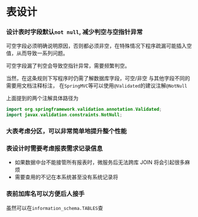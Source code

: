 # 表设计

### 设计表时字段默认`not null`, 减少判空与空指针异常

可空字段必须明确说明原因，否则都必须非空，在特殊情况下程序疏漏可能插入空值，从而导致一系列问题。

可空字段漏了判空会导致空指针异常，需要频繁判空。

当然，在这条规则下写程序时仍需了解数据库字段，可空/非空 与其他字段不同的需要用文档注释标注，
在`SpringMVC`等可以使用`@Validated`的建议注解`@NotNull`

上面提到的两个注解具体路径为
```java
import org.springframework.validation.annotation.Validated;
import javax.validation.constraints.NotNull;
```


### 大表考虑分区，可以非常简单地提升整个性能


### 表设计时需要考虑报表需求记录信息

- 如果数据中台不能接管所有报表时，微服务后无法跨库 JOIN 将会引起很多麻烦
- 需要查用的不记在本系统甚至没有系统记录将


### 表前加库名可以方便后人接手

虽然可以在`information_schema.TABLES`查